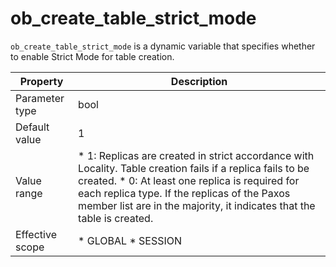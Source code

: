 ob_create_table_strict_mode 
================================================

`ob_create_table_strict_mode` is a dynamic variable that specifies whether to enable Strict Mode for table creation. 


|  **Property**   |                                                                                                                                                                                 **Description**                                                                                                                                                                                 |
|-----------------|---------------------------------------------------------------------------------------------------------------------------------------------------------------------------------------------------------------------------------------------------------------------------------------------------------------------------------------------------------------------------------|
| Parameter type  | bool                                                                                                                                                                                                                                                                                                                                                                            |
| Default value   | 1                                                                                                                                                                                                                                                                                                                                                                               |
| Value range     | * 1: Replicas are created in strict accordance with Locality. Table creation fails if a replica fails to be created.   * 0: At least one replica is required for each replica type. If the replicas of the Paxos member list are in the majority, it indicates that the table is created.    |
| Effective scope | * GLOBAL   * SESSION                                                                                                                                                                                                                                                                         |


